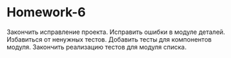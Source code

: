 # Homework-6

Закончить исправление проекта. Исправить ошибки в модуле деталей. Избавиться от ненужных тестов. Добавить тесты для компонентов модуля. Закончить реализацию тестов для модуля списка.

